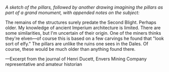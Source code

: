 <i> A sketch of the pillars, followed by another drawing imagining the pillars as part of a grand monument, with appended notes on the subject: </i>

The remains of the structures surely predate the Second Blight. Perhaps older. My knowledge of ancient Imperium architecture is limited. There are some similarities, but I'm uncertain of their origin. One of the miners thinks they're elven—of course this is based on a few carvings he found that "look sort of elfy." The pillars are unlike the ruins one sees in the Dales. Of course, these would be much older than anything found there.

—Excerpt from the journal of Henri Ducett, Envers Mining Company representative and amateur historian
